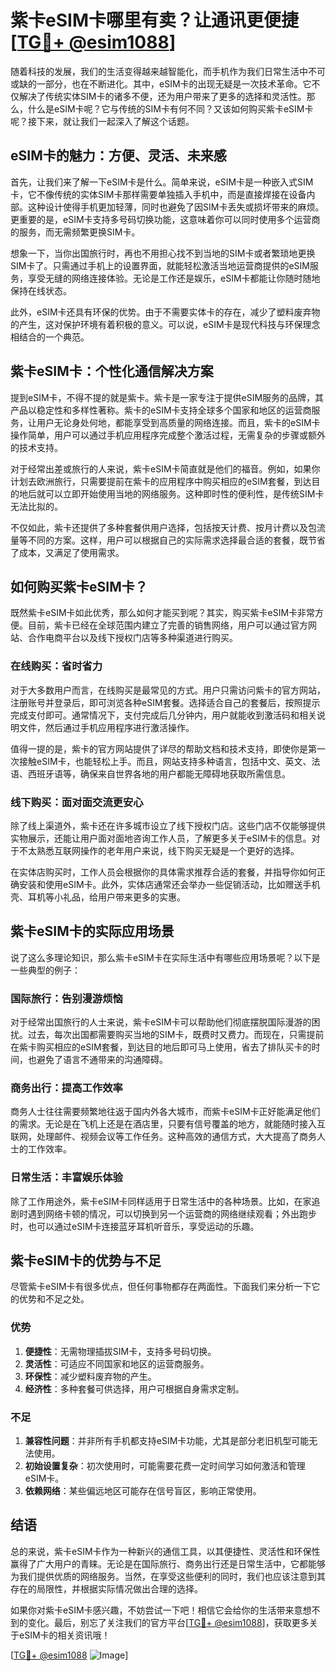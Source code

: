 # 紫卡eSIM卡哪里有卖？让通讯更便捷[[TG💪+ @esim1088](https://t.me/s/esim1088)]

随着科技的发展，我们的生活变得越来越智能化，而手机作为我们日常生活中不可或缺的一部分，也在不断进化。其中，eSIM卡的出现无疑是一次技术革命。它不仅解决了传统实体SIM卡的诸多不便，还为用户带来了更多的选择和灵活性。那么，什么是eSIM卡呢？它与传统的SIM卡有何不同？又该如何购买紫卡eSIM卡呢？接下来，就让我们一起深入了解这个话题。

## eSIM卡的魅力：方便、灵活、未来感

首先，让我们来了解一下eSIM卡是什么。简单来说，eSIM卡是一种嵌入式SIM卡，它不像传统的实体SIM卡那样需要单独插入手机中，而是直接焊接在设备内部。这种设计使得手机更加轻薄，同时也避免了因SIM卡丢失或损坏带来的麻烦。更重要的是，eSIM卡支持多号码切换功能，这意味着你可以同时使用多个运营商的服务，而无需频繁更换SIM卡。

想象一下，当你出国旅行时，再也不用担心找不到当地的SIM卡或者繁琐地更换SIM卡了。只需通过手机上的设置界面，就能轻松激活当地运营商提供的eSIM服务，享受无缝的网络连接体验。无论是工作还是娱乐，eSIM卡都能让你随时随地保持在线状态。

此外，eSIM卡还具有环保的优势。由于不需要实体卡的存在，减少了塑料废弃物的产生，这对保护环境有着积极的意义。可以说，eSIM卡是现代科技与环保理念相结合的一个典范。

## 紫卡eSIM卡：个性化通信解决方案

提到eSIM卡，不得不提的就是紫卡。紫卡是一家专注于提供eSIM服务的品牌，其产品以稳定性和多样性著称。紫卡的eSIM卡支持全球多个国家和地区的运营商服务，让用户无论身处何地，都能享受到高质量的网络连接。而且，紫卡的eSIM卡操作简单，用户可以通过手机应用程序完成整个激活过程，无需复杂的步骤或额外的技术支持。

对于经常出差或旅行的人来说，紫卡eSIM卡简直就是他们的福音。例如，如果你计划去欧洲旅行，只需要提前在紫卡的应用程序中购买相应的eSIM套餐，到达目的地后就可以立即开始使用当地的网络服务。这种即时性的便利性，是传统SIM卡无法比拟的。

不仅如此，紫卡还提供了多种套餐供用户选择，包括按天计费、按月计费以及包流量等不同的方案。这样，用户可以根据自己的实际需求选择最合适的套餐，既节省了成本，又满足了使用需求。

## 如何购买紫卡eSIM卡？

既然紫卡eSIM卡如此优秀，那么如何才能买到呢？其实，购买紫卡eSIM卡非常方便。目前，紫卡已经在全球范围内建立了完善的销售网络，用户可以通过官方网站、合作电商平台以及线下授权门店等多种渠道进行购买。

### 在线购买：省时省力

对于大多数用户而言，在线购买是最常见的方式。用户只需访问紫卡的官方网站，注册账号并登录后，即可浏览各种eSIM套餐。选择适合自己的套餐后，按照提示完成支付即可。通常情况下，支付完成后几分钟内，用户就能收到激活码和相关说明文件，然后通过手机应用程序进行激活操作。

值得一提的是，紫卡的官方网站提供了详尽的帮助文档和技术支持，即使你是第一次接触eSIM卡，也能轻松上手。而且，网站支持多种语言，包括中文、英文、法语、西班牙语等，确保来自世界各地的用户都能无障碍地获取所需信息。

### 线下购买：面对面交流更安心

除了线上渠道外，紫卡还在许多城市设立了线下授权门店。这些门店不仅能够提供实物展示，还能让用户面对面地咨询工作人员，了解更多关于eSIM卡的信息。对于不太熟悉互联网操作的老年用户来说，线下购买无疑是一个更好的选择。

在实体店购买时，工作人员会根据你的具体需求推荐合适的套餐，并指导你如何正确安装和使用eSIM卡。此外，实体店通常还会举办一些促销活动，比如赠送手机壳、耳机等小礼品，给用户带来更多的实惠。

## 紫卡eSIM卡的实际应用场景

说了这么多理论知识，那么紫卡eSIM卡在实际生活中有哪些应用场景呢？以下是一些典型的例子：

### 国际旅行：告别漫游烦恼

对于经常出国旅行的人士来说，紫卡eSIM卡可以帮助他们彻底摆脱国际漫游的困扰。过去，每次出国都需要购买当地的SIM卡，既费时又费力。而现在，只需提前在紫卡购买相应的eSIM套餐，到达目的地后即可马上使用，省去了排队买卡的时间，也避免了语言不通带来的沟通障碍。

### 商务出行：提高工作效率

商务人士往往需要频繁地往返于国内外各大城市，而紫卡eSIM卡正好能满足他们的需求。无论是在飞机上还是在酒店里，只要有信号覆盖的地方，就能随时接入互联网，处理邮件、视频会议等工作任务。这种高效的通信方式，大大提高了商务人士的工作效率。

### 日常生活：丰富娱乐体验

除了工作用途外，紫卡eSIM卡同样适用于日常生活中的各种场景。比如，在家追剧时遇到网络卡顿的情况，可以切换到另一个运营商的网络继续观看；外出跑步时，也可以通过eSIM卡连接蓝牙耳机听音乐，享受运动的乐趣。

## 紫卡eSIM卡的优势与不足

尽管紫卡eSIM卡有很多优点，但任何事物都存在两面性。下面我们来分析一下它的优势和不足之处。

### 优势

1. **便捷性**：无需物理插拔SIM卡，支持多号码切换。
2. **灵活性**：可适应不同国家和地区的运营商服务。
3. **环保性**：减少塑料废弃物的产生。
4. **经济性**：多种套餐可供选择，用户可根据自身需求定制。

### 不足

1. **兼容性问题**：并非所有手机都支持eSIM卡功能，尤其是部分老旧机型可能无法使用。
2. **初始设置复杂**：初次使用时，可能需要花费一定时间学习如何激活和管理eSIM卡。
3. **依赖网络**：某些偏远地区可能存在信号盲区，影响正常使用。

## 结语

总的来说，紫卡eSIM卡作为一种新兴的通信工具，以其便捷性、灵活性和环保性赢得了广大用户的青睐。无论是在国际旅行、商务出行还是日常生活中，它都能够为我们提供优质的网络服务。当然，在享受这些便利的同时，我们也应该注意到其存在的局限性，并根据实际情况做出合理的选择。

如果你对紫卡eSIM卡感兴趣，不妨尝试一下吧！相信它会给你的生活带来意想不到的变化。最后，别忘了关注我们的官方平台[[TG💪+ @esim1088](https://t.me/s/esim1088)]，获取更多关于eSIM卡的相关资讯哦！

[[TG💪+ @esim1088](https://t.me/s/esim1088) ![Image](https://i.postimg.cc/4NQfJmqS/Snipaste-2025-05-13-00-14-12.png)]